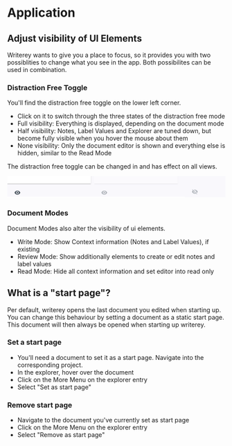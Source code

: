 # Application

## Adjust visibility of UI Elements

Writerey wants to give you a place to focus, so it provides you with two possiblities to change what you see in the app. Both possibilites can be used in combination. 

### Distraction Free Toggle

You'll find the distraction free toggle on the lower left corner.

- Click on it to switch through the three states of the distraction free mode
- Full visibility: Everything is displayed, depending on the document mode
- Half visibility: Notes, Label Values and Explorer are tuned down, but become fully visible when you hover the mouse about them
- None visibility: Only the document editor is shown and everything else is hidden, similar to the Read Mode

The distraction free toggle can be changed in and has effect on all views.

![](../img/app-distration-free-toggle.png)

### Document Modes

Document Modes also alter the visibility of ui elements.

- Write Mode: Show Context information (Notes and Label Values), if existing
- Review Mode: Show additionally elements to create or edit notes and label values
- Read Mode: Hide all context information and set editor into read only

## What is a "start page"?

Per default, writerey opens the last document you edited when starting up. You can change this behaviour by setting a document as a static start page. This document will then always be opened when starting up writerey.

### Set a start page

- You'll need a document to set it as a  start page. Navigate into the corresponding project.
- In the explorer, hover over the document
- Click on the More Menu on the explorer entry
- Select "Set as start page"

### Remove start page

- Navigate to the document you've currently set as start page
- Click on the More Menu on the explorer entry
- Select "Remove as start page"
